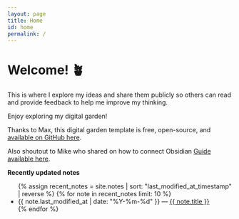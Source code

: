 ```yaml
---
layout: page
title: Home
id: home
permalink: /
---
```


# Welcome! 🪴

This is where I explore my ideas and share them publicly so others can read and provide feedback to help me improve my thinking.

Enjoy exploring my digital garden!

Thanks to Max, this digital garden template is free, open-source, and [available on GitHub here](https://github.com/maximevaillancourt/digital-garden-jekyll-template).

Also shoutout to Mike who shared on how to connect Obsidian [Guide available here](https://refinedmind.co/obsidian-jekyll-workflow).


<strong>Recently updated notes</strong>

<ul>
  {% assign recent_notes = site.notes | sort: "last_modified_at_timestamp" | reverse %}
  {% for note in recent_notes limit: 10 %}
    <li>
      {{ note.last_modified_at | date: "%Y-%m-%d" }} — <a class="internal-link" href="{{ site.baseurl }}{{ note.url }}">{{ note.title }}</a>
    </li>
  {% endfor %}
</ul>

<style>
  .wrapper {
    max-width: 46em;
  }
</style>
